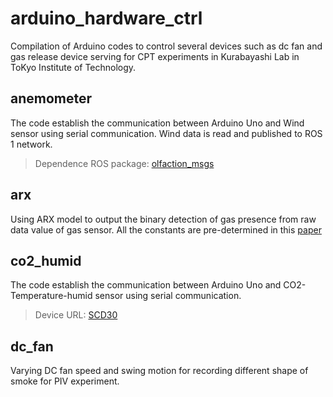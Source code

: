 # arduino_hardware_ctrl
Compilation of Arduino codes to control several devices such as dc fan and gas release device serving for CPT experiments in Kurabayashi Lab in ToKyo Institute of Technology. 

## anemometer
The code establish the communication between Arduino Uno and Wind sensor using serial communication. Wind data is read and published to ROS 1 network.
> Dependence ROS package: [olfaction_msgs](https://github.com/MAPIRlab/olfaction_msgs)

## arx
Using ARX model to output the binary detection of gas presence from raw data value of gas sensor. All the constants are pre-determined in this [paper](https://ieeexplore.ieee.org/abstract/document/7987788)

## co2_humid
The code establish the communication between Arduino Uno and CO2-Temperature-humid sensor using serial communication. 
> Device URL: [SCD30](https://wiki.seeedstudio.com/Grove-CO2_Temperature_Humidity_Sensor-SCD30/)

## dc_fan
Varying DC fan speed and swing motion for recording different shape of smoke for PIV experiment.
